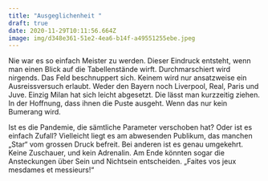 ```yaml
---
title: "Ausgeglichenheit "
draft: true
date: 2020-11-29T10:11:56.664Z
image: img/d348e361-51e2-4ea6-b14f-a49551255ebe.jpeg
---
```

Nie war es so einfach Meister zu werden. Dieser Eindruck entsteht, wenn man einen Blick auf die Tabellenstände wirft. Durchmarschiert wird nirgends. Das Feld beschnuppert sich. Keinem wird nur ansatzweise ein Ausreissversuch erlaubt. Weder den Bayern noch Liverpool, Real, Paris und Juve. Einzig Milan hat sich leicht abgesetzt. Die lässt man kurzzeitig ziehen. In der Hoffnung, dass ihnen die Puste ausgeht. Wenn das nur kein Bumerang wird.

Ist es  die Pandemie, die sämtliche Parameter verschoben hat? Oder ist es einfach Zufall? Vielleicht liegt es am abwesenden Publikum, das manchen „Star“ vom grossen Druck befreit. Bei anderen ist es genau umgekehrt. Keine Zuschauer, und kein Adrenalin. Am Ende könnten sogar die Ansteckungen  über Sein und Nichtsein entscheiden. „Faites vos jeux mesdames et messieurs!“